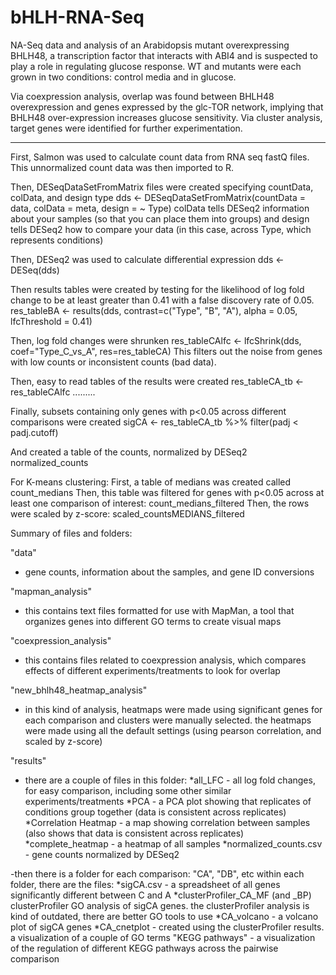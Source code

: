 # bHLH-RNA-Seq
NA-Seq data and analysis of an Arabidopsis mutant overexpressing BHLH48, a transcription factor that interacts with ABI4 and is suspected to play a role in regulating glucose response. WT and mutants were each grown in two conditions: control media and in glucose.

Via coexpression analysis, overlap was found between BHLH48 overexpression and genes expressed by the glc-TOR network, implying that BHLH48 over-expression increases glucose sensitivity.
Via cluster analysis, target genes were identified for further experimentation.

-------------------------------------------------------------------------

First, Salmon was used to calculate count data from RNA seq fastQ files.
This unnormalized count data was then imported to R.

Then, DESeqDataSetFromMatrix files were created specifying countData, colData, and design type
	dds <- DESeqDataSetFromMatrix(countData = data, colData = meta, design = ~ Type)
	colData tells DESeq2 information about your samples (so that you can place them into groups)
	and design tells DESeq2 how to compare your data (in this case, across Type, which represents conditions)

Then, DESeq2 was used to calculate differential expression
	dds <- DESeq(dds)

Then results tables were created by testing for the likelihood of log fold change to be at least greater than 0.41
    with a false discovery rate of 0.05.
	res_tableBA <- results(dds, contrast=c("Type", "B", "A"), alpha = 0.05, lfcThreshold = 0.41)

Then, log fold changes were shrunken
	res_tableCAlfc <- lfcShrink(dds, coef="Type_C_vs_A", res=res_tableCA)
	This filters out the noise from genes with low counts or inconsistent counts (bad data).

Then, easy to read tables of the results were created
	res_tableCA_tb <- res_tableCAlfc .........
	
Finally, subsets containing only genes with p<0.05 across different comparisons were created
	sigCA <- res_tableCA_tb %>%
	filter(padj < padj.cutoff)
	
And created a table of the counts, normalized by DESeq2
	normalized_counts
	
For K-means clustering:
First, a table of medians was created called count_medians
Then, this table was filtered for genes with p<0.05 across at least one comparison of interest: count_medians_filtered
Then, the rows were scaled by z-score: scaled_countsMEDIANS_filtered 

Summary of files and folders:

"data" 
- gene counts, information about the samples, and gene ID conversions

"mapman_analysis" 
- this contains text files formatted for use with MapMan, 
  a tool that organizes genes into different GO terms to create visual maps
  
"coexpression_analysis" 
- this contains files related to coexpression analysis,
  which compares effects of different experiments/treatments to look for overlap
  
"new_bhlh48_heatmap_analysis" 
- in this kind of analysis, heatmaps were made using significant genes for each comparison
  and clusters were manually selected. the heatmaps were made using all the default 
  settings (using pearson correlation, and scaled by z-score)
  
"results"
- there are a couple of files in this folder:
*all_LFC - all log fold changes, for easy comparison, including some other similar experiments/treatments
*PCA - a PCA plot showing that replicates of conditions group together (data is consistent across replicates)
*Correlation Heatmap - a map showing correlation between samples (also shows that data is consistent across replicates)
*complete_heatmap - a heatmap of all samples 
*normalized_counts.csv - gene counts normalized by DESeq2

-then there is a folder for each comparison: "CA", "DB", etc
within each folder, there are the files:
*sigCA.csv - a spreadsheet of all genes significantly different between C and A
*clusterProfiler_CA_MF (and _BP) clusterProfiler GO analysis of sigCA genes. 
 the clusterProfiler analysis is kind of outdated, there are better GO tools to use
*CA_volcano - a volcano plot of sigCA genes
*CA_cnetplot - created using the clusterProfiler results. a visualization of a couple of GO terms
"KEGG pathways" - a visualization of the regulation of different KEGG pathways across the pairwise comparison




